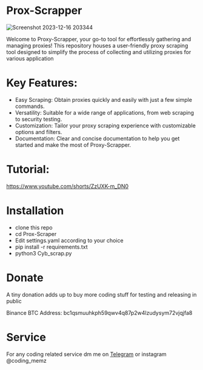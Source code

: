 # Prox-Scrapper
![Screenshot 2023-12-16 203344](https://github.com/Cyber-Dioxide/Prox-Scrapper/assets/93708296/99e3fca2-7645-455d-b498-7268db8739f1)

Welcome to Proxy-Scrapper, your go-to tool for effortlessly gathering and managing proxies! This repository houses a user-friendly proxy scraping tool designed to simplify the process of collecting and utilizing proxies for various application
# Key Features:
* Easy Scraping: Obtain proxies quickly and easily with just a few simple commands.
* Versatility: Suitable for a wide range of applications, from web scraping to security testing.
* Customization: Tailor your proxy scraping experience with customizable options and filters.
* Documentation: Clear and concise documentation to help you get started and make the most of Proxy-Scrapper.
# Tutorial:
https://www.youtube.com/shorts/ZzUXK-m_DN0

# Installation
* clone this repo
* cd Prox-Scraper
* Edit settings.yaml according to your choice
* pip install -r requirements.txt
* python3 Cyb_scrap.py

# Donate
A tiny donation adds up to buy more coding stuff for testing and releasing in public

Binance BTC Address: bc1qsmuuhkph59qwv4q87p2w4lzudysym72vjqjfa8

# Service
For any coding related service dm me on [Telegram](https://www.cyox2.com/p/contact.html) or instagram @coding_memz
